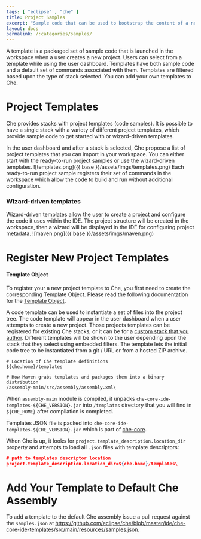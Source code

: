 ```yaml
---
tags: [ "eclipse" , "che" ]
title: Project Samples
excerpt: "Sample code that can be used to bootstrap the content of a new project."
layout: docs
permalink: /:categories/samples/
---
```

A template is a packaged set of sample code that is launched in the workspace when a user creates a new project. Users can select from a template while using the user dashboard. Templates have both sample code and a default set of commands associated with them. Templates are filtered based upon the type of stack selected. You can add your own templates to Che.
# Project Templates  
Che provides stacks with project templates (code samples).  It is possible to have a single stack with a variety of different project templates, which provide sample code to get started with or wizard-driven templates.

In the user dashboard and after a stack is selected, Che propose a list of project templates that you can import in your workspace. You can either start with the ready-to-run project samples or use the wizard-driven templates.
![templates.png]({{ base }}/assets/imgs/templates.png)
Each ready-to-run project sample registers their set of commands in the workspace which allow the code to build and run without additional configuration.

### Wizard-driven templates
Wizard-driven templates allow the user to create a project and configure the code it uses within the IDE. The project structure will be created in the workspace, then a wizard will be displayed in the IDE for configuring project metadata.
![maven.png]({{ base }}/assets/imgs/maven.png)

# Register New Project Templates  

#### Template Object
To register your a new project template to Che, you first need to create the corresponding Template Object. Please read the following documentation for the [Template Object](https://dash.readme.io/project/eclipse-che/docs/code-template).  

A code template can be used to instantiate a set of files into the project tree. The code template will appear in the user dashboard when a user attempts to create a new project.
Those projects templates can be registered for existing Che stacks, or it can be for a [custom stack that you author](https://eclipse-che.readme.io/docs/stacks#custom-stacks-for-che).
Different templates will be shown to the user depending upon the stack that they select using embedded filters. The template lets the initial code tree to be instantiated from a git / URL or from a hosted ZIP archive.
```shell  
# Location of Che template definitions
${che.home}/templates

# How Maven grabs templates and packages them into a binary distribution
/assembly-main/src/assembly/assembly.xml\
```
When `assembly-main` module is compiled, it unpacks `che-core-ide-templates-${CHE_VERSION}.jar` into `/templates` directory that you will find in `${CHE_HOME}` after compilation is completed.

Templates JSON file is packed into  `che-core-ide-templates-${CHE_VERSION}.jar` which is part of [che-core](https://github.com/eclipse/che/tree/master/core/ide/che-core-ide-templates/src/main/resources).

When Che is up, it looks for `project.template_description.location_dir` property and attempts to load all `.json` files with template descriptors:
```json  
# path to templates descriptor location
project.template_description.location_dir=${che.home}/templates\
```

# Add Your Template to Default Che Assembly  
To add a template to the default Che assembly issue a pull request against the `samples.json` at https://github.com/eclipse/che/blob/master/ide/che-core-ide-templates/src/main/resources/samples.json.
